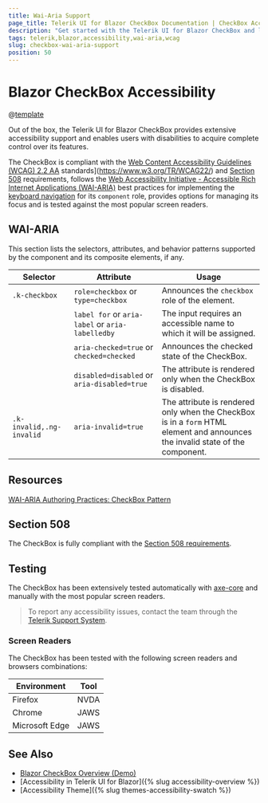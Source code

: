 ```yaml
---
title: Wai-Aria Support
page_title: Telerik UI for Blazor CheckBox Documentation | CheckBox Accessibility
description: "Get started with the Telerik UI for Blazor CheckBox and learn about its accessibility support for WAI-ARIA, Section 508, and WCAG 2.2."
tags: telerik,blazor,accessibility,wai-aria,wcag
slug: checkbox-wai-aria-support 
position: 50 
---
```


# Blazor CheckBox Accessibility

@[template](/_contentTemplates/common/parameters-table-styles.md#table-layout)



Out of the box, the Telerik UI for Blazor CheckBox provides extensive accessibility support and enables users with disabilities to acquire complete control over its features.


The CheckBox is compliant with the [Web Content Accessibility Guidelines (WCAG) 2.2  AA](https://www.w3.org/TR/WCAG22/) standards](https://www.w3.org/TR/WCAG22/) and [Section 508](http://www.section508.gov/) requirements, follows the [Web Accessibility Initiative - Accessible Rich Internet Applications (WAI-ARIA)](https://www.w3.org/WAI/ARIA/apg/) best practices for implementing the [keyboard navigation](#keyboard-navigation) for its `component` role, provides options for managing its focus and is tested against the most popular screen readers.

## WAI-ARIA


This section lists the selectors, attributes, and behavior patterns supported by the component and its composite elements, if any.

| Selector | Attribute | Usage |
| -------- | --------- | ----- |
| `.k-checkbox` | `role=checkbox` or `type=checkbox` | Announces the `checkbox` role of the element. |
|  | `label for` or `aria-label` or `aria-labelledby` | The input requires an accessible name to which it will be assigned. |
|  | `aria-checked=true` or `checked=checked` | Announces the checked state of the CheckBox. |
|  | `disabled=disabled` or `aria-disabled=true` | The attribute is rendered only when the CheckBox is disabled. |
| `.k-invalid,.ng-invalid` | `aria-invalid=true` | The attribute is rendered only when the CheckBox is in a `form` HTML element and announces the invalid state of the component. |

## Resources

[WAI-ARIA Authoring Practices: CheckBox Pattern](https://www.w3.org/WAI/ARIA/apg/patterns/checkbox/)

## Section 508


The CheckBox is fully compliant with the [Section 508 requirements](http://www.section508.gov/).

## Testing


The CheckBox has been extensively tested automatically with [axe-core](https://github.com/dequelabs/axe-core) and manually with the most popular screen readers.

> To report any accessibility issues, contact the team through the [Telerik Support System](https://www.telerik.com/account/support-center).

### Screen Readers


The CheckBox has been tested with the following screen readers and browsers combinations:

| Environment | Tool |
| ----------- | ---- |
| Firefox | NVDA |
| Chrome | JAWS |
| Microsoft Edge | JAWS |



## See Also

* [Blazor CheckBox Overview (Demo)](https://demos.telerik.com/blazor-ui/checkbox/overview)
* [Accessibility in Telerik UI for Blazor]({% slug accessibility-overview %})
* [Accessibility Theme]({% slug themes-accessibility-swatch %})